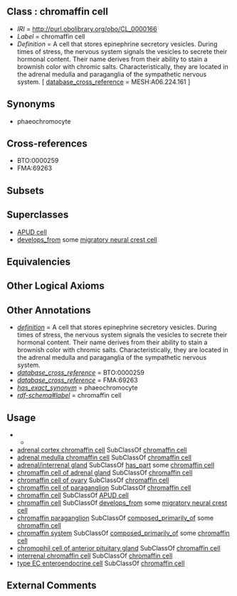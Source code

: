 
## Class : chromaffin cell

 * *IRI* = http://purl.obolibrary.org/obo/CL_0000166
 * *Label* = chromaffin cell
 * *Definition* = A cell that stores epinephrine secretory vesicles. During times of stress, the nervous system signals the vesicles to secrete their hormonal content. Their name derives from their ability to stain a brownish color with chromic salts. Characteristically, they are located in the adrenal medulla and paraganglia of the sympathetic nervous system. [ [database_cross_reference](../../ef/oboInOwl#hasDbXref.md) = MESH:A06.224.161 ]

## Synonyms

 * phaeochromocyte

## Cross-references

 * BTO:0000259
 * FMA:69263

## Subsets


## Superclasses

 * [APUD cell](../../CL/68/CL_0000568.md)
 * [develops_from](../../RO/02/RO_0002202.md) some [migratory neural crest cell](../../CL/33/CL_0000333.md)

## Equivalencies


## Other Logical Axioms


## Other Annotations

 * *[definition](../../IAO/15/IAO_0000115.md)* = A cell that stores epinephrine secretory vesicles. During times of stress, the nervous system signals the vesicles to secrete their hormonal content. Their name derives from their ability to stain a brownish color with chromic salts. Characteristically, they are located in the adrenal medulla and paraganglia of the sympathetic nervous system.
 * *[database_cross_reference](../../ef/oboInOwl#hasDbXref.md)* = BTO:0000259
 * *[database_cross_reference](../../ef/oboInOwl#hasDbXref.md)* = FMA:69263
 * *[has_exact_synonym](../../ym/oboInOwl#hasExactSynonym.md)* = phaeochromocyte
 * *[rdf-schema#label](../../el/rdf-schema#label.md)* = chromaffin cell

## Usage

 * -
 * [adrenal cortex chromaffin cell](../../CL/27/CL_1000427.md) SubClassOf [chromaffin cell](../../CL/66/CL_0000166.md)
 * [adrenal medulla chromaffin cell](../../CL/36/CL_0000336.md) SubClassOf [chromaffin cell](../../CL/66/CL_0000166.md)
 * [adrenal/interrenal gland](../../UBERON/58/UBERON_0006858.md) SubClassOf [has_part](../../BFO/51/BFO_0000051.md) some [chromaffin cell](../../CL/66/CL_0000166.md)
 * [chromaffin cell of adrenal gland](../../CL/26/CL_1000426.md) SubClassOf [chromaffin cell](../../CL/66/CL_0000166.md)
 * [chromaffin cell of ovary](../../CL/65/CL_1000465.md) SubClassOf [chromaffin cell](../../CL/66/CL_0000166.md)
 * [chromaffin cell of paraganglion](../../CL/25/CL_1000425.md) SubClassOf [chromaffin cell](../../CL/66/CL_0000166.md)
 * [chromaffin cell](../../CL/66/CL_0000166.md) SubClassOf [APUD cell](../../CL/68/CL_0000568.md)
 * [chromaffin cell](../../CL/66/CL_0000166.md) SubClassOf [develops_from](../../RO/02/RO_0002202.md) some [migratory neural crest cell](../../CL/33/CL_0000333.md)
 * [chromaffin paraganglion](../../UBERON/79/UBERON_0012279.md) SubClassOf [composed_primarily_of](../../RO/73/RO_0002473.md) some [chromaffin cell](../../CL/66/CL_0000166.md)
 * [chromaffin system](../../UBERON/74/UBERON_0010074.md) SubClassOf [composed_primarily_of](../../RO/73/RO_0002473.md) some [chromaffin cell](../../CL/66/CL_0000166.md)
 * [chromophil cell of anterior pituitary gland](../../CL/37/CL_0000637.md) SubClassOf [chromaffin cell](../../CL/66/CL_0000166.md)
 * [interrenal chromaffin cell](../../CL/16/CL_0002516.md) SubClassOf [chromaffin cell](../../CL/66/CL_0000166.md)
 * [type EC enteroendocrine cell](../../CL/77/CL_0000577.md) SubClassOf [chromaffin cell](../../CL/66/CL_0000166.md)

## External Comments

